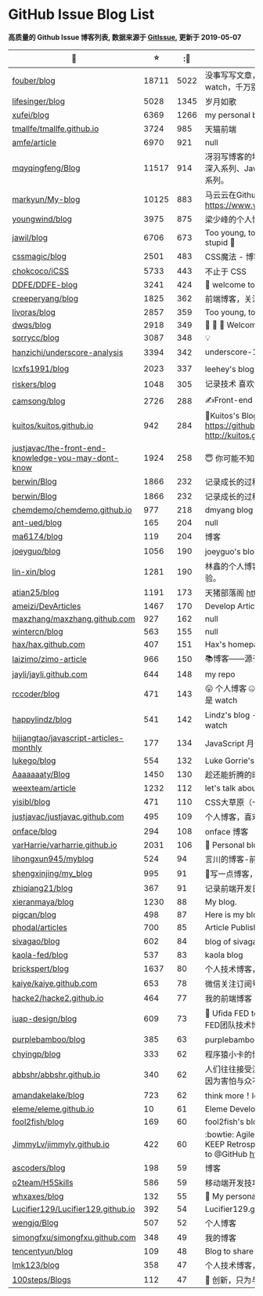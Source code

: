 # GitHub Issue Blog List

**高质量的 Github Issue 博客列表, 数据来源于 [GitIssue](https://gitissue.com), 更新于 2019-05-07**



|:ledger:|:star:|::eyes:|:bookmark:|
|---|---|---|---|
|[fouber/blog](https://github.com/fouber/blog)|18711|5022|没事写写文章，喜欢的话请点star，想订阅点watch，千万别fork！|
|[lifesinger/blog](https://github.com/lifesinger/blog)|5028|1345|岁月如歌|
|[xufei/blog](https://github.com/xufei/blog)|6369|1266|my personal blog|
|[tmallfe/tmallfe.github.io](https://github.com/tmallfe/tmallfe.github.io)|3724|985|天猫前端|
|[amfe/article](https://github.com/amfe/article)|6970|921|null|
|[mqyqingfeng/Blog](https://github.com/mqyqingfeng/Blog)|11517|914|冴羽写博客的地方，预计写四个系列：JavaScript深入系列、JavaScript专题系列、ES6系列、React系列。|
|[markyun/My-blog](https://github.com/markyun/My-blog)|10125|883|马云云在Github的学习片段 https://www.yuque.com/markyun|
|[youngwind/blog](https://github.com/youngwind/blog)|3975|875|梁少峰的个人博客|
|[jawil/blog](https://github.com/jawil/blog)|6706|673|Too young, too simple. Sometimes, naive & stupid 🐌|
|[cssmagic/blog](https://github.com/cssmagic/blog)|2501|483|CSS魔法 - 博客|
|[chokcoco/iCSS](https://github.com/chokcoco/iCSS)|5733|443|不止于 CSS|
|[DDFE/DDFE-blog](https://github.com/DDFE/DDFE-blog)|3241|424|:clap: welcome to DDFE's blog|
|[creeperyang/blog](https://github.com/creeperyang/blog)|1825|362|前端博客，关注基础知识和性能优化。|
|[livoras/blog](https://github.com/livoras/blog)|2857|359|Too young, too simple. Sometimes, naive.|
|[dwqs/blog](https://github.com/dwqs/blog)|2918|349|:dog: :clap: :star2: Welcome to star|
|[sorrycc/blog](https://github.com/sorrycc/blog)|3087|348|💡|
|[hanzichi/underscore-analysis](https://github.com/hanzichi/underscore-analysis)|3394|342| underscore-1.8.3.js 源码解读 & 系列文章（完 :heavy_exclamation_mark:）|
|[lcxfs1991/blog](https://github.com/lcxfs1991/blog)|2023|337|leehey's blog -- 请star或者watch|
|[riskers/blog](https://github.com/riskers/blog)|1048|305|记录技术 喜欢请 star 鼓励一下 :pencil2:|
|[camsong/blog](https://github.com/camsong/blog)|2726|288|✍️Front-end Development Thoughts|
|[kuitos/kuitos.github.io](https://github.com/kuitos/kuitos.github.io)|942|284|📝Kuitos's Blog https://github.com/kuitos/kuitos.github.io/issues http://kuitos.github.io/|
|[justjavac/the-front-end-knowledge-you-may-dont-know](https://github.com/justjavac/the-front-end-knowledge-you-may-not-know)|1924|258|:innocent: 你可能不知道的前端知识点|
|[berwin/Blog](https://github.com/berwin/Blog)|1866|232|记录成长的过程|
|[berwin/Blog](https://github.com/berwin/Blog)|1866|232|记录成长的过程|
|[chemdemo/chemdemo.github.io](https://github.com/chemdemo/chemdemo.github.io)|977|218|dmyang blog|
|[ant-ued/blog](https://github.com/ant-ued/blog)|165|204|null|
|[ma6174/blog](https://github.com/ma6174/blog)|119|204|博客|
|[joeyguo/blog](https://github.com/joeyguo/blog)|1056|190|joeyguo's blog  请 Watch 或 Star|
|[lin-xin/blog](https://github.com/lin-xin/blog)|1281|190|林鑫的个人博客，用于总结平时工作和学习中的经验。|
|[atian25/blog](https://github.com/atian25/blog)|1191|173|天猪部落阁  http://atian25.github.io|
|[ameizi/DevArticles](https://github.com/ameizi/DevArticles)|1467|170|Develop Articles|
|[maxzhang/maxzhang.github.com](https://github.com/maxzhang/maxzhang.github.com)|927|162|null|
|[wintercn/blog](https://github.com/wintercn/blog)|563|155|null|
|[hax/hax.github.com](https://github.com/hax/hax.github.com)|407|151|Hax's homepage @ github|
|[laizimo/zimo-article](https://github.com/laizimo/zimo-article)|966|150|:books:博客——源于实践，乐于分享，欢迎Star~|
|[jayli/jayli.github.com](https://github.com/jayli/jayli.github.com)|644|148|my repo|
|[rccoder/blog](https://github.com/rccoder/blog)|471|143|😛 个人博客 🤐 订阅是 watch 是 watch 是 watch 是 watch|
|[happylindz/blog](https://github.com/happylindz/blog)|541|142|Lindz's blog -- 喜欢的话请点 star，想订阅点 watch|
|[hijiangtao/javascript-articles-monthly](https://github.com/hijiangtao/javascript-articles-monthly)|177|134|JavaScript 月刊|
|[lukego/blog](https://github.com/lukego/blog)|554|132|Luke Gorrie's blog|
|[Aaaaaaaty/Blog](https://github.com/Aaaaaaaty/blog)|1450|130|趁还能折腾的时候多读书——前端何时是个头|
|[weexteam/article](https://github.com/weexteam/article)|1232|112|let's talk about Weex|
|[yisibl/blog](https://github.com/yisibl/blog)|471|110|CSS大草原（一丝的博客）|
|[justjavac/justjavac.github.com](https://github.com/justjavac/justjavac.github.com)|495|109|个人博客，喜欢的话请点 star，想订阅点 watch :sparkles: |
|[onface/blog](https://github.com/onface/blog)|294|108|onface 博客|
|[varHarrie/varharrie.github.io](https://github.com/varHarrie/varharrie.github.io)|2031|106|:blue_book: Personal blog.|
|[lihongxun945/myblog](https://github.com/lihongxun945/myblog)|524|94|言川的博客-前端精华博客|
|[shengxinjing/my_blog](https://github.com/shengxinjing/my_blog)|995|91|:snail:写一点博客，python web 前端 运维|
|[zhiqiang21/blog](https://github.com/zhiqiang21/blog)|367|91|记录前端开发日常点滴。为梦想Coding...|
|[xieranmaya/blog](https://github.com/xieranmaya/blog)|1230|88|My blog.|
|[pigcan/blog](https://github.com/pigcan/blog)|498|87|Here is my blog|
|[phodal/articles](https://github.com/phodal/articles)|700|85|Article Publish in Wechat & Toutiao|
|[sivagao/blog](https://github.com/sivagao/blog)|602|84|blog of sivagao，每天一篇好文章~|
|[kaola-fed/blog](https://github.com/kaola-fed/blog)|537|83|kaola blog|
|[brickspert/blog](https://github.com/brickspert/blog)|1637|80|个人技术博客，博文写在 Issues 里。|
|[kaiye/kaiye.github.com](https://github.com/kaiye/kaiye.github.com)|653|78|微信关注订阅号：猫哥学前班|
|[hacke2/hacke2.github.io](https://github.com/hacke2/hacke2.github.io)|464|77|我的前端博客|
|[iuap-design/blog](https://github.com/iuap-design/blog)|609|73|📖 Ufida FED team technology blog - 用友网络FED团队技术博客|
|[purplebamboo/blog](https://github.com/purplebamboo/blog)|385|63|purplebamboo的博客|
|[chyingp/blog](https://github.com/chyingp/blog)|333|62|程序猿小卡的博客|
|[abbshr/abbshr.github.io](https://github.com/abbshr/abbshr.github.io)|340|62|人们往往接受流行，不是因为想要与众不同，而是因为害怕与众不同|
|[amandakelake/blog](https://github.com/amandakelake/blog)|723|62|think more！learn more!|
|[eleme/eleme.github.io](https://github.com/eleme/eleme.github.io)|10|61|Eleme Developers Homepage|
|[fool2fish/blog](https://github.com/fool2fish/blog)|169|60|fool2fish's blog|
|[JimmyLv/jimmylv.github.io](https://github.com/JimmyLv/jimmylv.github.io)|422|60|:bowtie: Agile Learning based on GitHub issues, KEEP Retrospection and Introspection! Thanks to @GitHub https://jimmylv.github.io/issues/|
|[ascoders/blog](https://github.com/ascoders/blog)|198|59|博客|
|[o2team/H5Skills](https://github.com/o2team/H5Skills)|586|59|移动端开发技巧集合|
|[whxaxes/blog](https://github.com/whxaxes/blog)|132|55|📖 My personal blog|
|[Lucifier129/Lucifier129.github.io](https://github.com/Lucifier129/Lucifier129.github.io)|392|54|Lucifier129.github.io|
|[wengjq/Blog](https://github.com/wengjq/Blog)|507|52|个人博客|
|[simongfxu/simongfxu.github.com](https://github.com/simongfxu/simongfxu.github.io)|348|49|我的博客|
|[tencentyun/blog](https://github.com/tencentyun/blog)|109|48|Blog to share events or technique topics|
|[lmk123/blog](https://github.com/lmk123/blog)|358|47|个人技术博客，博文写在 Issues 里。|
|[100steps/Blogs](https://github.com/100steps/Blogs)|112|47|:green_apple: 创新，只为与你分享。|
